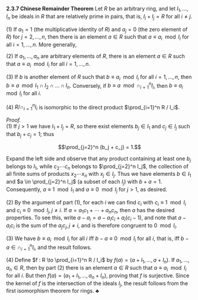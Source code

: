 **2.3.7 Chinese Remainder Theorem** Let $R$ be an arbitrary ring, and let $I_1, \ldots, I_n$ be ideals in $R$ that are relatively prime in pairs, that is, $I_i + I_j = R$ for all $i \neq j$.

(1) If $a_1 = 1$ (the multiplicative identity of $R$) and $a_j = 0$ (the zero element of $R$) for $j = 2, \ldots, n$, then there is an element $a \in R$ such that $a \equiv a_i \mod I_i$ for all $i = 1, \ldots, n$. More generally,

(2) If $a_1, \ldots, a_n$ are arbitrary elements of $R$, there is an element $a \in R$ such that $a \equiv a_i \mod I_i$ for all $i = 1, \ldots, n$.

(3) If $b$ is another element of $R$ such that $b \equiv a_i \mod I_i$ for all $i = 1, \ldots, n$, then $b \equiv a \mod I_1 \cap I_2 \cap \ldots \cap I_n$. Conversely, if $b \equiv a \mod \cap_{i=1}^n I_i$, then $b \equiv a_i \mod I_i$ for all $i$.

(4) $R / \cap_{i=1}^n I_i$ is isomorphic to the direct product $\prod_{i=1}^n R / I_i$.

*Proof.*  
(1) If $j > 1$ we have $I_1 + I_j = R$, so there exist elements $b_j \in I_1$ and $c_j \in I_j$ such that $b_j + c_j = 1$; thus

$$\prod_{j=2}^n (b_j + c_j) = 1.$$

Expand the left side and observe that any product containing at least one $b_j$ belongs to $I_1$, while $c_2 \cdots c_n$ belongs to $\prod_{j=2}^n I_j$, the collection of all finite sums of products $x_2 \cdots x_n$ with $x_j \in I_j$. Thus we have elements $b \in I_1$ and $a \in \prod_{j=2}^n I_j$ (a subset of each $I_j$) with $b + a = 1$. Consequently, $a \equiv 1 \mod I_1$ and $a \equiv 0 \mod I_j$ for $j > 1$, as desired.

(2) By the argument of part (1), for each $i$ we can find $c_i$ with $c_i \equiv 1 \mod I_i$ and $c_i \equiv 0 \mod I_j, j \neq i$. If $a = a_1 c_1 + \cdots + a_n c_n$, then $a$ has the desired properties. To see this, write $a - a_i = a - a_i c_i + a_i (c_i - 1)$, and note that $a - a_i c_i$ is the sum of the $a_j c_j, j \neq i$, and is therefore congruent to $0 \mod I_i$.

(3) We have $b \equiv a_i \mod I_i$ for all $i$ iff $b - a \equiv 0 \mod I_i$ for all $i$, that is, iff $b - a \in \cap_{i=1}^n I_i$, and the result follows.

(4) Define $f : R \to \prod_{i=1}^n R / I_i$ by $f(a) = (a + I_1, \ldots, a + I_n)$. If $a_1, \ldots, a_n \in R$, then by part (2) there is an element $a \in R$ such that $a \equiv a_i \mod I_i$ for all $i$. But then $f(a) = (a_1 + I_1, \ldots, a_n + I_n)$, proving that $f$ is surjective. Since the kernel of $f$ is the intersection of the ideals $I_j$, the result follows from the first isomorphism theorem for rings. ♣